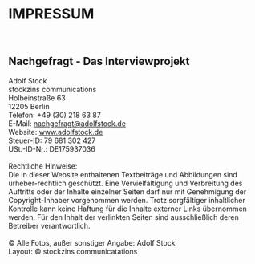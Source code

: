 # IMPRESSUM
​
## Nachgefragt - Das Interviewprojekt<br/>
Adolf Stock<br/>
stockzins communications<br/>
Holbeinstraße  63<br/>
12205 Berlin<br/>
Telefon: +49 (30) 218 63 87<br/>
E-Mail: nachgefragt@adolfstock.de<br/>
Website: www.adolfstock.de<br/>
Steuer-ID: 79 681 302 427<br/>
USt.-ID-Nr.: DE175937036<br/>
<br/> 
Rechtliche Hinweise:<br/>
Die in dieser Website enthaltenen Textbeiträge und Abbildungen sind urheber-rechtlich geschützt. Eine Vervielfältigung und Verbreitung des Auftritts oder der Inhalte einzelner Seiten darf nur mit Genehmigung der Copyright-Inhaber vorgenommen werden.
Trotz sorgfältiger inhaltlicher Kontrolle kann keine Haftung für die Inhalte externer Links übernommen werden. Für den Inhalt der verlinkten Seiten sind ausschließlich deren Betreiber verantwortlich.<br/>
<br/>
© Alle Fotos, außer sonstiger Angabe: Adolf Stock<br/>
Layout: © stockzins communicatations